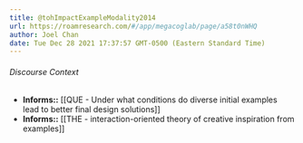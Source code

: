 ```yaml
---
title: @tohImpactExampleModality2014
url: https://roamresearch.com/#/app/megacoglab/page/a58t0nWHQ
author: Joel Chan
date: Tue Dec 28 2021 17:37:57 GMT-0500 (Eastern Standard Time)
---
```




###### Discourse Context

- **Informs::** [[QUE - Under what conditions do diverse initial examples lead to better final design solutions]]
- **Informs::** [[THE - interaction-oriented theory of creative inspiration from examples]]
